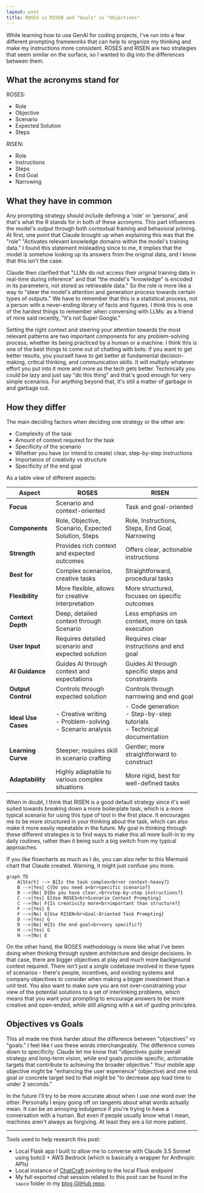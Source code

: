 ```yaml
---
layout: post
title: ROSES vs RISEN and "Goals" vs "Objectives"
---
```


While learning how to use GenAI for coding projects, I've run into a few different prompting frameworks that can help to organize my thinking and make my instructions more consistent.  ROSES and RISEN are two strategies that seem similar on the surface, so I wanted to dig into the differences between them.

<!--more-->

## What the acronyms stand for

ROSES:
- Role
- Objective
- Scenario
- Expected Solution
- Steps

RISEN:
- Role
- Instructions
- Steps
- End Goal
- Narrowing

## What they have in common

Any prompting strategy should include defining a 'role' or 'persona', and that's what the R stands for in both of these acronyms.  This part influences the model's output through both contextual framing and behavioral priming.  At first, one point that Claude brought up when explaining this was that the "role" "Activates relevant knowledge domains within the model's training data."  I found this statement misleading since to me, it implies that the model is somehow looking up its answers from the original data, and I know that this isn't the case.

Claude then clarified that "LLMs do not access their original training data in real-time during inference" and that "the model's "knowledge" is encoded in its parameters, not stored as retrievable data."  So the role is more like a way to "steer the model's attention and generation process towards certain types of outputs."  We have to remember that this is a statistical process, not a person with a never-ending library of facts and figures.  I think this is one of the hardest things to remember when conversing with LLMs:  as a friend of mine said recently, "it's not Super Google."

Setting the right context and steering your attention towards the most relevant patterns are two important components for any problem-solving process, whether its being practiced by a human or a machine.  I think this is one of the best things to come out of chatting with bots: if you want to get better results, you yourself have to get better at fundamental decision-making, critical thinking, and communication skills.  It will multiply whatever effort you put into it more and more as the tech gets better.  Technically you could be lazy and just say "do this thing" and that's good enough for very simple scenarios.  For anything beyond that, It's still a matter of garbage in and garbage out.

## How they differ

The main deciding factors when deciding one strategy or the other are:

- Complexity of the task
- Amount of context required for the task
- Specificity of the scenario
- Whether you have (or intend to create) clear, step-by-step instructions
- Importance of creativity vs structure
- Specificity of the end goal

As a table view of different aspects:

| Aspect | ROSES | RISEN |
|--------|-------|-------|
| **Focus** | Scenario and context-oriented | Task and goal-oriented |
| **Components** | Role, Objective, Scenario, Expected Solution, Steps | Role, Instructions, Steps, End Goal, Narrowing |
| **Strength** | Provides rich context and expected outcomes | Offers clear, actionable instructions |
| **Best for** | Complex scenarios, creative tasks | Straightforward, procedural tasks |
| **Flexibility** | More flexible, allows for creative interpretation | More structured, focuses on specific outcomes |
| **Context Depth** | Deep, detailed context through Scenario | Less emphasis on context, more on task execution |
| **User Input** | Requires detailed scenario and expected solution | Requires clear instructions and end goal |
| **AI Guidance** | Guides AI through context and expectations | Guides AI through specific steps and constraints |
| **Output Control** | Controls through expected solution | Controls through narrowing and end goal |
| **Ideal Use Cases** | - Creative writing<br>- Problem-solving<br>- Scenario analysis | - Code generation<br>- Step-by-step tutorials<br>- Technical documentation |
| **Learning Curve** | Steeper; requires skill in scenario crafting | Gentler; more straightforward to construct |
| **Adaptability** | Highly adaptable to various complex situations | More rigid, best for well-defined tasks |

When in doubt, I think that RISEN is a good default strategy since it's well suited towards breaking down a more boilerplate task, which is a more typical scenario for using this type of tool in the first place.  It encourages me to be more structured in your thinking about the task, which can also make it more easily repeatable in the future.  My goal in thinking through these different strategies is to find ways to make this all more built-in to my daily routines, rather than it being such a big switch from my typical approaches.

If you like flowcharts as much as I do, you can also refer to this Mermaid chart that Claude created.  Warning, it might just confuse you more.

```mermaid
graph TD
    A[Start] --> B{Is the task complex<br>or context-heavy?}
    B -->|Yes| C{Do you need a<br>specific scenario?}
    B -->|No| D{Do you have clear,<br>step-by-step instructions?}
    C -->|Yes| E[Use ROSES<br>Scenario Context Prompting]
    C -->|No| F{Is creativity more<br>important than structure?}
    F -->|Yes| E
    F -->|No| G[Use RISEN<br>Goal-Oriented Task Prompting]
    D -->|Yes| G
    D -->|No| H{Is the end goal<br>very specific?}
    H -->|Yes| G
    H -->|No| E
```

On the other hand, the ROSES methodology is more like what I've been doing when thinking through system architecture and design decisions.  In that case, there are bigger objectives at play and much more background context required.  There isn't just a single codebase involved in these types of scenarios - there's people, incentives, and existing systems and company objectives to consider when making a bigger investment than a unit test.  You also want to make sure you are not over-constraining your view of the potential solutions to a set of interlinking problems, which means that you want your prompting to encourage answers to be more creative and open-ended, while still aligning with a set of guiding principles.

## Objectives vs Goals

This all made me think harder about the difference between "objectives" vs "goals."  I feel like I use these words interchangeably. The difference comes down to specificity.  Claude let me know that "objectives guide overall strategy and long-term vision, while end goals provide specific, actionable targets that contribute to achieving the broader objective."  Your mobile app objective might be "enhancing the user experience" (objective) and one end goal or concrete target tied to that might be "to decrease app load time to under 2 seconds."

In the future I'll try to be more accurate about when I use one word over the other.  Personally I enjoy going off on tangents about what words actually mean.  It can be an annoying indulgence if you're trying to have a conversation with a human.  But even if people usually know what I mean, machines aren't always as forgiving.  At least they are a lot more patient.

****

Tools used to help research this post:

* Local Flask app I built to allow me to converse with Claude 3.5 Sonnet using boto3 + AWS Bedrock (which is basically a wrapper for Anthropic APIs)
* Local instance of [ChatCraft](https://chatcraft.org/) pointing to the local Flask endpoint
* My full exported chat session related to this post can be found in the `sauce` folder in my [blog GitHub repo](https://github.com/olaservo/olaservo.github.io).
